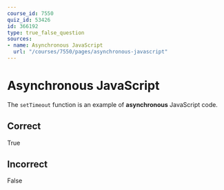 ```yaml
---
course_id: 7550
quiz_id: 53426
id: 366192
type: true_false_question
sources:
- name: Asynchronous JavaScript
  url: "/courses/7550/pages/asynchronous-javascript"
---
```


# Asynchronous JavaScript

The `setTimeout` function is an example of **asynchronous** JavaScript code.

## Correct

True

## Incorrect

False
